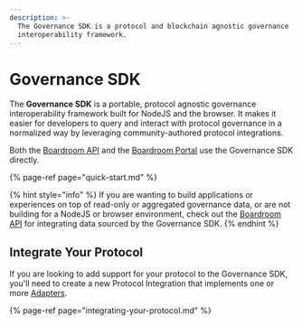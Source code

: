 ```yaml
---
description: >-
  The Governance SDK is a protocol and blockchain agnostic governance
  interoperability framework.
---
```


# Governance SDK

The **Governance SDK** is a portable, protocol agnostic governance interoperability framework built for NodeJS and the browser. It makes it easier for developers to query and interact with protocol governance in a normalized way by leveraging community-authored protocol integrations.

Both the [Boardroom API](../boardroom-api/boardroom-api.md) and the [Boardroom Portal](../boardroom-portal-1/getting-started.md) use the Governance SDK directly.

{% page-ref page="quick-start.md" %}

{% hint style="info" %}
If you are wanting to build applications or experiences on top of read-only or aggregated governance data, or are not building for a NodeJS or browser environment, check out the [Boardroom API](../boardroom-api/boardroom-api.md) for integrating data sourced by the Governance SDK.
{% endhint %}

## Integrate Your Protocol

If you are looking to add support for your protocol to the Governance SDK, you'll need to create a new Protocol Integration that implements one or more [Adapters](adapters/).

{% page-ref page="integrating-your-protocol.md" %}

